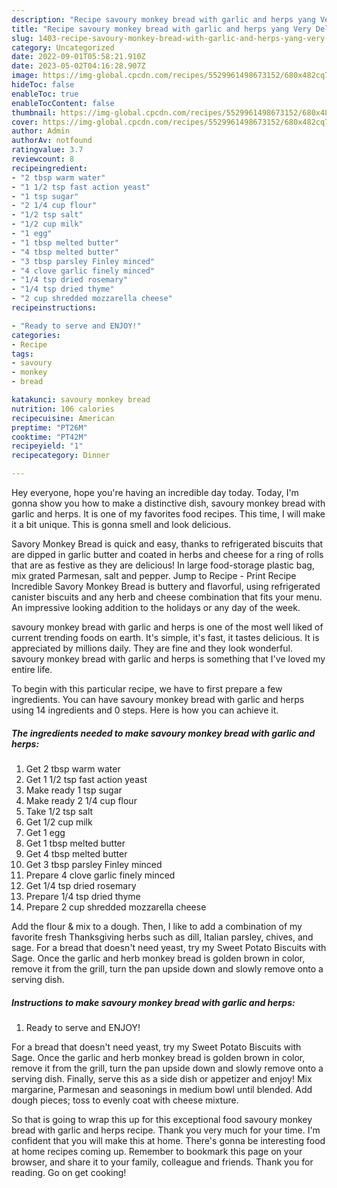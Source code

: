 ```yaml
---
description: "Recipe savoury monkey bread with garlic and herps yang Very Delicious"
title: "Recipe savoury monkey bread with garlic and herps yang Very Delicious"
slug: 1403-recipe-savoury-monkey-bread-with-garlic-and-herps-yang-very-delicious
category: Uncategorized
date: 2022-09-01T05:58:21.910Z
date: 2023-05-02T04:16:28.907Z
image: https://img-global.cpcdn.com/recipes/5529961498673152/680x482cq70/savoury-monkey-bread-with-garlic-and-herps-recipe-main-photo.jpg
hideToc: false
enableToc: true
enableTocContent: false
thumbnail: https://img-global.cpcdn.com/recipes/5529961498673152/680x482cq70/savoury-monkey-bread-with-garlic-and-herps-recipe-main-photo.jpg
cover: https://img-global.cpcdn.com/recipes/5529961498673152/680x482cq70/savoury-monkey-bread-with-garlic-and-herps-recipe-main-photo.jpg
author: Admin
authorAv: notfound
ratingvalue: 3.7
reviewcount: 8
recipeingredient:
- "2 tbsp warm water"
- "1 1/2 tsp fast action yeast"
- "1 tsp sugar"
- "2 1/4 cup flour"
- "1/2 tsp salt"
- "1/2 cup milk"
- "1 egg"
- "1 tbsp melted butter"
- "4 tbsp melted butter"
- "3 tbsp parsley Finley minced"
- "4 clove garlic finely minced"
- "1/4 tsp dried rosemary"
- "1/4 tsp dried thyme"
- "2 cup shredded mozzarella cheese"
recipeinstructions:

- "Ready to serve and ENJOY!"
categories:
- Recipe
tags:
- savoury
- monkey
- bread

katakunci: savoury monkey bread 
nutrition: 106 calories
recipecuisine: American
preptime: "PT26M"
cooktime: "PT42M"
recipeyield: "1"
recipecategory: Dinner

---
```



Hey everyone, hope you're having an incredible day today. Today, I'm gonna show you how to make a distinctive dish, savoury monkey bread with garlic and herps. It is one of my favorites food recipes. This time, I will make it a bit unique. This is gonna smell and look delicious.

Savory Monkey Bread is quick and easy, thanks to refrigerated biscuits that are dipped in garlic butter and coated in herbs and cheese for a ring of rolls that are as festive as they are delicious! In large food-storage plastic bag, mix grated Parmesan, salt and pepper. Jump to Recipe - Print Recipe Incredible Savory Monkey Bread is buttery and flavorful, using refrigerated canister biscuits and any herb and cheese combination that fits your menu. An impressive looking addition to the holidays or any day of the week.

savoury monkey bread with garlic and herps is one of the most well liked of current trending foods on earth. It's simple, it's fast, it tastes delicious. It is appreciated by millions daily. They are fine and they look wonderful. savoury monkey bread with garlic and herps is something that I've loved my entire life.


To begin with this particular recipe, we have to first prepare a few ingredients. You can have savoury monkey bread with garlic and herps using 14 ingredients and 0 steps. Here is how you can achieve it.

<!--inarticleads1-->

##### The ingredients needed to make savoury monkey bread with garlic and herps:

1. Get 2 tbsp warm water
1. Get 1 1/2 tsp fast action yeast
1. Make ready 1 tsp sugar
1. Make ready 2 1/4 cup flour
1. Take 1/2 tsp salt
1. Get 1/2 cup milk
1. Get 1 egg
1. Get 1 tbsp melted butter
1. Get 4 tbsp melted butter
1. Get 3 tbsp parsley Finley minced
1. Prepare 4 clove garlic finely minced
1. Get 1/4 tsp dried rosemary
1. Prepare 1/4 tsp dried thyme
1. Prepare 2 cup shredded mozzarella cheese


Add the flour &amp; mix to a dough. Then, I like to add a combination of my favorite fresh Thanksgiving herbs such as dill, Italian parsley, chives, and sage. For a bread that doesn&#39;t need yeast, try my Sweet Potato Biscuits with Sage. Once the garlic and herb monkey bread is golden brown in color, remove it from the grill, turn the pan upside down and slowly remove onto a serving dish. 

<!--inarticleads2-->

##### Instructions to make savoury monkey bread with garlic and herps:


1. Ready to serve and ENJOY!

For a bread that doesn&#39;t need yeast, try my Sweet Potato Biscuits with Sage. Once the garlic and herb monkey bread is golden brown in color, remove it from the grill, turn the pan upside down and slowly remove onto a serving dish. Finally, serve this as a side dish or appetizer and enjoy! Mix margarine, Parmesan and seasonings in medium bowl until blended. Add dough pieces; toss to evenly coat with cheese mixture. 

So that is going to wrap this up for this exceptional food savoury monkey bread with garlic and herps recipe. Thank you very much for your time. I'm confident that you will make this at home. There's gonna be interesting food at home recipes coming up. Remember to bookmark this page on your browser, and share it to your family, colleague and friends. Thank you for reading. Go on get cooking!
